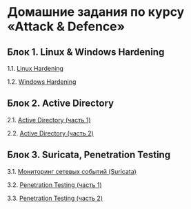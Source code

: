 # Домашние задания по курсу «Аttack & Defence»


## Блок 1. Linux & Windows Hardening

1.1. [Linux Hardening](https://github.com/netology-code/ibdef-homeworks/tree/master/01_linux)

1.2. [Windows Hardening](https://github.com/netology-code/ibdef-homeworks/tree/master/02_windows)


## Блок 2. Active Directory

2.1. [Active Directory (часть 1)](https://github.com/netology-code/ibdef-homeworks/tree/master/03_ad1)

2.2. [Active Directory (часть 2)](https://github.com/netology-code/ibdef-homeworks/tree/master/04_ad2)


## Блок 3. Suricata, Penetration Testing

3.1. [Мониторинг сетевых событий (Suricata)](https://github.com/netology-code/ibdef-homeworks/tree/master/05_ids)

3.2. [Penetration Testing (часть 1)](https://github.com/netology-code/ibdef-homeworks/tree/master/06_pentest)

3.3. [Penetration Testing (часть 2)]()
